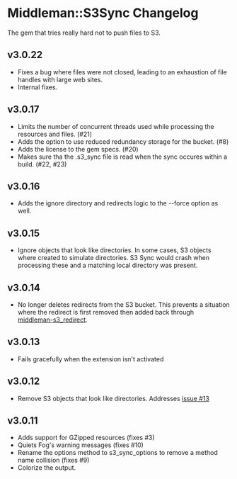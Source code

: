# Middleman::S3Sync Changelog

The gem that tries really hard not to push files to S3.

## v3.0.22

* Fixes a bug where files were not closed, leading to an exhaustion of 
  file handles with large web sites.
* Internal fixes.

## v3.0.17

* Limits the number of concurrent threads used while processing the
  resources and files. (#21)
* Adds the option to use reduced redundancy storage for the bucket. (#8)
* Adds the license to the gem specs. (#20)
* Makes sure tha the .s3_sync file is read when the sync occures within
  a build. (#22, #23)

## v3.0.16

* Adds the ignore directory and redirects logic to the --force option as
  well.

## v3.0.15

* Ignore objects that look like directories. In some cases, S3 objects
  where created to simulate directories. S3 Sync would crash when
  processing these and a matching local directory was present.

## v3.0.14

* No longer deletes redirects from the S3 bucket. This prevents a
  situation where the redirect is first removed then added back through
  [middleman-s3_redirect](https://github.com/fredjean/middleman-s3_redirect).

## v3.0.13

* Fails gracefully when the extension isn't activated

## v3.0.12

* Remove S3 objects that look like directories. Addresses [issue
#13](https://github.com/fredjean/middleman-s3_sync/issues/13)

## v3.0.11

* Adds support for GZipped resources (fixes #3)
* Quiets Fog's warning messages (fixes #10)
* Rename the options method to s3_sync_options to remove a method name collision (fixes #9)
* Colorize the output.


